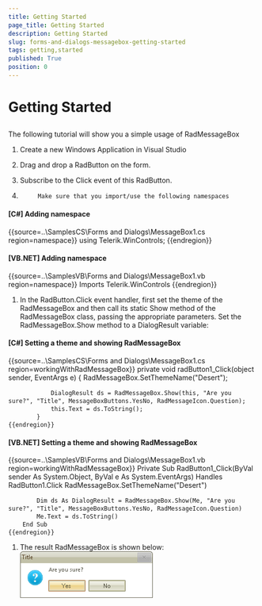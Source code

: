 ```yaml
---
title: Getting Started
page_title: Getting Started
description: Getting Started
slug: forms-and-dialogs-messagebox-getting-started
tags: getting,started
published: True
position: 0
---
```


# Getting Started



## 

The following tutorial will show you a simple usage of RadMessageBox



1. Create a new Windows Application in Visual Studio

1. Drag and drop a RadButton on the form.

1. Subscribe to the Click event of this RadButton.

1. 
          	Make sure that you import/use the following namespaces
          	 

#### __[C#] Adding namespace__

{{source=..\SamplesCS\Forms and Dialogs\MessageBox1.cs region=namespace}}
	using Telerik.WinControls;
	{{endregion}}



#### __[VB.NET] Adding namespace__

{{source=..\SamplesVB\Forms and Dialogs\MessageBox1.vb region=namespace}}
	Imports Telerik.WinControls
	{{endregion}}



1. In the RadButton.Click event handler, first set the theme of the
				    RadMessageBox and then call its static Show method of the RadMessageBox
				    class, passing the appropriate parameters. Set the RadMessageBox.Show
				    method to a DialogResult variable: 
      		

#### __[C#] Setting a theme and showing RadMessageBox__

{{source=..\SamplesCS\Forms and Dialogs\MessageBox1.cs region=workingWithRadMessageBox}}
	        private void radButton1_Click(object sender, EventArgs e)
	        {
	            RadMessageBox.SetThemeName("Desert");
	            
	            DialogResult ds = RadMessageBox.Show(this, "Are you sure?", "Title", MessageBoxButtons.YesNo, RadMessageIcon.Question);
	            this.Text = ds.ToString();
	        }
	{{endregion}}



#### __[VB.NET] Setting a theme and showing RadMessageBox__

{{source=..\SamplesVB\Forms and Dialogs\MessageBox1.vb region=workingWithRadMessageBox}}
	    Private Sub RadButton1_Click(ByVal sender As System.Object, ByVal e As System.EventArgs) Handles RadButton1.Click
	        RadMessageBox.SetThemeName("Desert")
	
	        Dim ds As DialogResult = RadMessageBox.Show(Me, "Are you sure?", "Title", MessageBoxButtons.YesNo, RadMessageIcon.Question)
	        Me.Text = ds.ToString()
	    End Sub
	{{endregion}}



1. The result RadMessageBox is shown below:
    ![forms-and-dialogs-messagebox-getting-started 001](images/forms-and-dialogs-messagebox-getting-started001.png)


